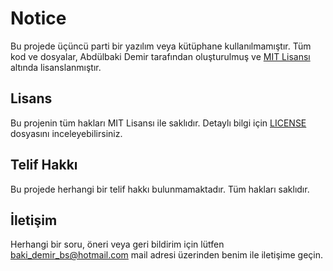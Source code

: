 # Notice

Bu projede üçüncü parti bir yazılım veya kütüphane kullanılmamıştır. Tüm kod ve dosyalar, Abdülbaki Demir tarafından oluşturulmuş ve [MIT Lisansı](LICENSE.md) altında lisanslanmıştır.

## Lisans

Bu projenin tüm hakları MIT Lisansı ile saklıdır. Detaylı bilgi için [LICENSE](LICENSE) dosyasını inceleyebilirsiniz.

## Telif Hakkı

Bu projede herhangi bir telif hakkı bulunmamaktadır. Tüm hakları saklıdır.

## İletişim

Herhangi bir soru, öneri veya geri bildirim için lütfen baki_demir_bs@hotmail.com mail adresi üzerinden benim ile iletişime geçin.
